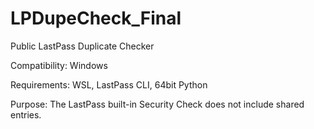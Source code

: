 # LPDupeCheck_Final
 Public LastPass Duplicate Checker

Compatibility: Windows

Requirements: WSL, LastPass CLI, 64bit Python

Purpose: The LastPass built-in Security Check does not include shared entries.